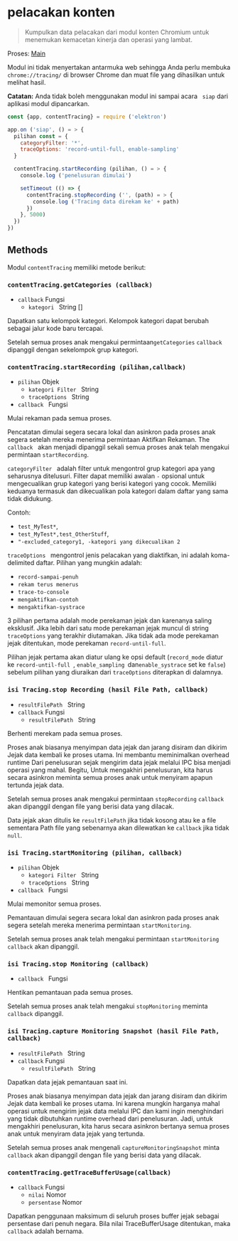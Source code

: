 # pelacakan konten

> Kumpulkan data pelacakan dari modul konten Chromium untuk menemukan kemacetan kinerja dan operasi yang lambat.

Proses: [Main](../glossary.md#main-process)

Modul ini tidak menyertakan antarmuka web sehingga Anda perlu membuka `chrome://tracing/` di browser Chrome dan muat file yang dihasilkan untuk melihat hasil.

**Catatan:** Anda tidak boleh menggunakan modul ini sampai acara ` siap` dari aplikasi modul dipancarkan.

```javascript
const {app, contentTracing} = require ('elektron')

app.on ('siap', () = > {
  pilihan const = {
    categoryFilter: '*',
    traceOptions: 'record-until-full, enable-sampling'
  }

  contentTracing.startRecording (pilihan, () = > {
    console.log ('penelusuran dimulai')

    setTimeout (() => {
      contentTracing.stopRecording ('', (path) = > {
        console.log ('Tracing data direkam ke' + path)
      })
    }, 5000)
  })
})
```

## Methods

Modul ` contentTracing ` memiliki metode berikut:

### `contentTracing.getCategories (callback)`

* `callback` Fungsi 
  * `kategori ` String []

Dapatkan satu kelompok kategori. Kelompok kategori dapat berubah sebagai jalur kode baru tercapai.

Setelah semua proses anak mengakui permintaan`getCategories` `callback` dipanggil dengan sekelompok grup kategori.

### `contentTracing.startRecording (pilihan,callback)`

* `pilihan` Objek 
  * `kategori Filter ` String
  * `traceOptions ` String
* `callback ` Fungsi

Mulai rekaman pada semua proses.

Pencatatan dimulai segera secara lokal dan asinkron pada proses anak segera setelah mereka menerima permintaan Aktifkan Rekaman. The `callback ` akan menjadi dipanggil sekali semua proses anak telah mengakui permintaan ` startRecording `.

`categoryFilter ` adalah filter untuk mengontrol grup kategori apa yang seharusnya ditelusuri. Filter dapat memiliki awalan `-` opsional untuk mengecualikan grup kategori yang berisi kategori yang cocok. Memiliki keduanya termasuk dan dikecualikan pola kategori dalam daftar yang sama tidak didukung.

Contoh:

* `test_MyTest*`,
* `test_MyTest*,test_OtherStuff`,
* `"-excluded_category1, -kategori yang dikecualikan 2`

`traceOptions ` mengontrol jenis pelacakan yang diaktifkan, ini adalah koma-delimited daftar. Pilihan yang mungkin adalah:

* `record-sampai-penuh`
* `rekam terus menerus`
* `trace-to-console`
* `mengaktifkan-contoh`
* `mengaktifkan-systrace`

3 pilihan pertama adalah mode perekaman jejak dan karenanya saling eksklusif. Jika lebih dari satu mode perekaman jejak muncul di string ` traceOptions ` yang terakhir diutamakan. Jika tidak ada mode perekaman jejak ditentukan, mode perekaman `record-until-full`.

Pilihan jejak pertama akan diatur ulang ke opsi default (`record_mode` diatur ke `record-until-full `, `enable_sampling `dan` enable_systrace ` set ke `false`) sebelum pilihan yang diuraikan dari `traceOptions` diterapkan di dalamnya.

### `isi Tracing.stop Recording (hasil File Path, callback)`

* `resultFilePath ` String
* `callback` Fungsi 
  * `resultFilePath ` String

Berhenti merekam pada semua proses.

Proses anak biasanya menyimpan data jejak dan jarang disiram dan dikirim Jejak data kembali ke proses utama. Ini membantu meminimalkan overhead runtime Dari penelusuran sejak mengirim data jejak melalui IPC bisa menjadi operasi yang mahal. Begitu, Untuk mengakhiri penelusuran, kita harus secara asinkron meminta semua proses anak untuk menyiram apapun tertunda jejak data.

Setelah semua proses anak mengakui permintaan `stopRecording` `callback ` akan dipanggil dengan file yang berisi data yang dilacak.

Data jejak akan ditulis ke `resultFilePath` jika tidak kosong atau ke a file sementara Path file yang sebenarnya akan dilewatkan ke `callback` jika tidak `null`.

### `isi Tracing.startMonitoring (pilihan, callback)`

* `pilihan` Objek 
  * `kategori Filter ` String
  * `traceOptions ` String
* `callback ` Fungsi

Mulai memonitor semua proses.

Pemantauan dimulai segera secara lokal dan asinkron pada proses anak segera setelah mereka menerima permintaan ` startMonitoring `.

Setelah semua proses anak telah mengakui permintaan `startMonitoring` `callback` akan dipanggil.

### `isi Tracing.stop Monitoring (callback)`

* `callback ` Fungsi

Hentikan pemantauan pada semua proses.

Setelah semua proses anak telah mengakui `stopMonitoring` meminta `callback` dipanggil.

### `isi Tracing.capture Monitoring Snapshot (hasil File Path, callback)`

* `resultFilePath ` String
* `callback` Fungsi 
  * `resultFilePath ` String

Dapatkan data jejak pemantauan saat ini.

Proses anak biasanya menyimpan data jejak dan jarang disiram dan dikirim Jejak data kembali ke proses utama. Ini karena mungkin harganya mahal operasi untuk mengirim jejak data melalui IPC dan kami ingin menghindari yang tidak dibutuhkan runtime overhead dari penelusuran. Jadi, untuk mengakhiri penelusuran, kita harus secara asinkron bertanya semua proses anak untuk menyiram data jejak yang tertunda.

Setelah semua proses anak mengenali `captureMonitoringSnapshot` minta `callback` akan dipanggil dengan file yang berisi data yang dilacak.

### `contentTracing.getTraceBufferUsage(callback)`

* `callback` Fungsi 
  * `nilai` Nomor
  * `persentase` Nomor

Dapatkan penggunaan maksimum di seluruh proses buffer jejak sebagai persentase dari penuh negara. Bila nilai TraceBufferUsage ditentukan, maka `callback` adalah bernama.
